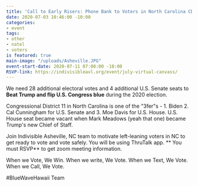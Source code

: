 ```yaml
---
title: 'Call to Early Risers: Phone Bank to Voters in North Carolina CD11'
date: 2020-07-03 10:46:00 -10:00
categories:
- event
tags:
- other
- natel
- voters
is featured: true
main-image: "/uploads/Asheville.JPG"
event-start-date: 2020-07-11 07:00:00 -10:00
RSVP-link: https://indivisibleavl.org/event/july-virtual-canvass/
---
```


We need 28 additional electoral votes and 4 additional U.S. Senate seats to **Beat Trump and flip U.S. Congress blue** during the 2020 election.  

Congressional District 11 in North Carolina is one of the "3fer"s - 1.  Biden 2. Cal Cunningham for U.S. Senate and 3. Moe Davis for U.S. House. U.S. House seat became vacant when Mark Meadows (yeah that one) became Trump's new Chief of Staff.  

Join Indivisible Asheville, NC team to motivate left-leaning voters in NC to get ready to vote and vote safely.  You will be using ThruTalk app. **
You must RSVP** to get zoom meeting information.

When we Vote, We Win. When we write, We Vote. When we Text, We Vote. When we Call, We Vote.

#BlueWaveHawaii Team